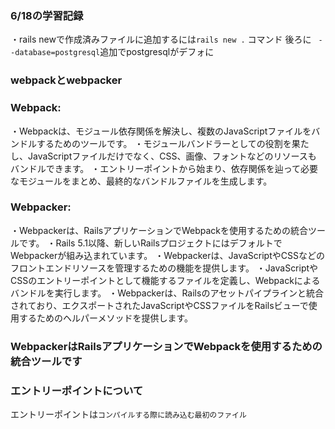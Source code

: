 ### 6/18の学習記録

・rails newで作成済みファイルに追加するには`rails new .` コマンド
後ろに `  --database=postgresql `追加でpostgresqlがデフォに

### webpackとwebpacker


### Webpack:

・Webpackは、モジュール依存関係を解決し、複数のJavaScriptファイルをバンドルするためのツールです。
・モジュールバンドラーとしての役割を果たし、JavaScriptファイルだけでなく、CSS、画像、フォントなどのリソースもバンドルできます。
・エントリーポイントから始まり、依存関係を辿って必要なモジュールをまとめ、最終的なバンドルファイルを生成します。



### Webpacker:

・Webpackerは、RailsアプリケーションでWebpackを使用するための統合ツールです。
・Rails 5.1以降、新しいRailsプロジェクトにはデフォルトでWebpackerが組み込まれています。
・Webpackerは、JavaScriptやCSSなどのフロントエンドリソースを管理するための機能を提供します。
・JavaScriptやCSSのエントリーポイントとして機能するファイルを定義し、Webpackによるバンドルを実行します。
・Webpackerは、Railsのアセットパイプラインと統合されており、エクスポートされたJavaScriptやCSSファイルをRailsビューで使用するためのヘルパーメソッドを提供します。


### WebpackerはRailsアプリケーションでWebpackを使用するための統合ツールです

### エントリーポイントについて
エントリーポイントは`コンパイルする際に読み込む最初のファイル`
